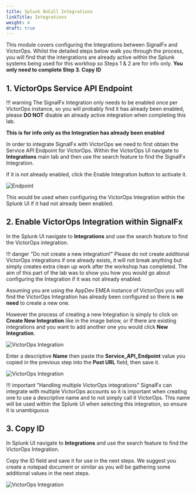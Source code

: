 ```yaml
---
title: Splunk OnCall Integrations
linkTitle: Integrations
weight: 4
draft: true
---
```


This module covers configuring the Integrations between SignalFx and VictorOps. Whilst the detailed steps below walk you through the process, you will find that the intergrations are already active within the Splunk systems being used for this workhop so Steps 1 & 2 are for info only.  **You only need to complete Step 3. Copy ID**

## 1. VictorOps Service API Endpoint

!!! warning
    The SignalFx Integration only needs to be enabled once per VictorOps instance, so you will probably find it has already been enabled, please **DO NOT** disable an already active integration when completing this lab.

**This is for info only as the Integration has already been enabled**

In order to integrate SignalFx with VictorOps we need to first obtain the Service API Endpoint for VictorOps. Within the VictorOps UI navigate to **Integrations** main tab and then use the search feature to find the SignalFx Integration.

If it is not already enabled, click the Enable Integration button to activate it.

![Endpoint](../../../images/endpoint.png)

This would be used when configuring the VictorOps Integration within the Splunk UI if it had not already been enabled.

## 2. Enable VictorOps Integration within SignalFx

In the Splunk UI navigate to **Integrations** and use the search feature to find the VictorOps integration.

!!! danger "Do not create a new integration!"
    Please do not create additional VictorOps integrations if one already exists, it will not break anything but simply creates extra clean up work after the workshop has completed.  The aim of this part of the lab was to show you how you would go about configuring the Integration if it was not already enabled.

Assuming you are using the AppDev EMEA instance of VictorOps you will find the VictorOps Integration has already been configured so there is **no need** to create a new one.

However the process of creating a new Integration is simply to click on **Create New Integration** like in the image below, or if there are existing integrations and you want to add another one you would click **New Integration**.

![VictorOps Integration](../../../images/m7-sfx-new-vo-integration.png)

Enter a descriptive **Name** then paste the **Service_API_Endpoint** value you copied in the previous step into the **Post URL** field, then save it.

![VictorOps Integration](../../../images/m7-sfx-vo-integration-url.png)

!!! important "Handling multiple VictorOps integrations"
    SignalFx can integrate with multiple VictorOps accounts so it is important when creating one to use a descriptive name and to not simply call it VictorOps.  This name will be used within the Splunk UI when selecting this integration, so ensure it is unambiguous

## 3. Copy ID

In Splunk UI navigate to **Integrations** and use the search feature to find the VictorOps Integration.

Copy the ID field and save it for use in the next steps.  We suggest you create a notepad document or similar as you will be gathering some additional values in the next steps.

![VictorOps Integration](../../../images/m7-sfx-vo-integration-id.png)
